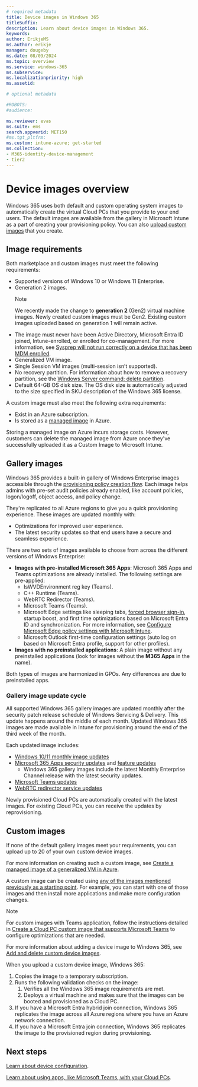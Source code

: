 ```yaml
---
# required metadata
title: Device images in Windows 365
titleSuffix:
description: Learn about device images in Windows 365.
keywords:
author: ErikjeMS 
ms.author: erikje
manager: dougeby
ms.date: 08/09/2024
ms.topic: overview
ms.service: windows-365
ms.subservice:
ms.localizationpriority: high
ms.assetid: 

# optional metadata

#ROBOTS:
#audience:

ms.reviewer: evas
ms.suite: ems
search.appverid: MET150
#ms.tgt_pltfrm:
ms.custom: intune-azure; get-started
ms.collection:
- M365-identity-device-management
- tier2
---
```


# Device images overview

Windows 365 uses both default and custom operating system images to automatically create the virtual Cloud PCs that you provide to your end users. The default images are available from the gallery in Microsoft Intune as a part of creating your provisioning policy. You can also [upload custom images](add-device-images.md) that you create.

## Image requirements

Both marketplace and custom images must meet the following requirements:

- Supported versions of Windows 10 or Windows 11 Enterprise.
- Generation 2 images.
    > [!Note]
    > We recently made the change to **generation 2** (Gen2) virtual machine images. Newly created custom images must be Gen2. Existing custom images uploaded based on generation 1 will remain active.
- The image must never have been Active Directory, Microsoft Entra ID joined, Intune-enrolled, or enrolled for co-management. For more information, see [Sysprep will not run correctly on a device that has been MDM enrolled](/troubleshoot/mem/intune/device-enrollment/troubleshoot-sysprep-windows-10-device-enrolled-mdm).
- Generalized VM image.
- Single Session VM images (multi-session isn’t supported).
- No recovery partition. For information about how to remove a recovery partition, see the [Windows Server command: delete partition](/windows-server/administration/windows-commands/delete-partition).
- Default 64-GB OS disk size. The OS disk size is automatically adjusted to the size specified in SKU description of the Windows 365 license.

A custom image must also meet the following extra requirements:

- Exist in an Azure subscription.
- Is stored as a [managed image](/azure/virtual-machines/capture-image-resource) in Azure.

Storing a managed image on Azure incurs storage costs. However, customers can delete the managed image from Azure once they've successfully uploaded it as a Custom Image to Microsoft Intune.

## Gallery images

Windows 365 provides a built-in gallery of Windows Enterprise images accessible through the [provisioning policy creation flow](create-provisioning-policy.md). Each image helps admins with pre-set audit policies already enabled, like account policies, logon/logoff, object access, and policy change.

They're replicated to all Azure regions to give you a quick provisioning experience. These images are updated monthly with:

- Optimizations for improved user experience.
- The latest security updates so that end users have a secure and seamless experience.

There are two sets of images available to choose from across the different versions of Windows Enterprise:

- **Images with pre-installed Microsoft 365 Apps**: Microsoft 365 Apps and Teams optimizations are already installed. The following settings are pre-applied:
  - IsWVDEnvironment reg key (Teams).
  - C++ Runtime (Teams).
  - WebRTC Redirector (Teams).
  - Microsoft Teams (Teams).
  - Microsoft Edge settings like sleeping tabs, [forced browser sign-in](/deployedge/microsoft-edge-policies#browsersignin), startup boost, and first time optimizations based on Microsoft Entra ID and synchronization. For more information, see [Configure Microsoft Edge policy settings with Microsoft Intune](/deployedge/configure-edge-with-intune).
  - Microsoft Outlook first-time configuration settings (auto log on based on Microsoft Entra profile, support for other profiles).
- **Images with no preinstalled applications**: A plain image without any preinstalled applications (look for images without the **M365 Apps** in the name).

Both types of images are harmonized in GPOs. Any differences are due to preinstalled apps.

### Gallery image update cycle

All supported Windows 365 gallery images are updated monthly after the security patch release schedule of Windows Servicing & Delivery. This update happens around the middle of each month. Updated Windows 365 images are made available in Intune for provisioning around the end of the third week of the month.

Each updated image includes:

- [Windows 10/11 monthly image updates](https://support.microsoft.com/topic/windows-10-release-on-azure-marketplace-update-history-da826e21-45ae-f6b9-de71-5f0ee2ec1563)
- [Microsoft 365 Apps security updates](/officeupdates/microsoft365-apps-security-updates) and [feature updates](/officeupdates/monthly-enterprise-channel)
  - Windows 365 gallery images include the latest Monthly Enterprise Channel release with the latest security updates.
- [Microsoft Teams updates](https://support.microsoft.com/office/what-s-new-in-microsoft-teams-d7092a6d-c896-424c-b362-a472d5f105de)
- [WebRTC redirector service updates](/azure/virtual-desktop/teams-on-avd#install-the-teams-websocket-service)

Newly provisioned Cloud PCs are automatically created with the latest images. For existing Cloud PCs, you can receive the updates by reprovisioning.

## Custom images

If none of the default gallery images meet your requirements, you can upload up to 20 of your own custom device images.

For more information on creating such a custom image, see [Create a managed image of a generalized VM in Azure](/azure/virtual-machines/windows/capture-image-resource).

A custom image can be created using [any of the images mentioned previously as a starting point](https://azuremarketplace.microsoft.com/marketplace/apps/microsoftwindowsdesktop.windows-ent-cpc). For example, you can start with one of those images and then install more applications and make more configuration changes.

> [!NOTE]
> For custom images with Teams application, follow the instructions detailed in [Create a Cloud PC custom image that supports Microsoft Teams](create-custom-image-support-teams.md) to configure optimizations that are needed.  

For more information about adding a device image to Windows 365, see [Add and delete custom device images](add-device-images.md).

When you upload a custom device image, Windows 365:

1. Copies the image to a temporary subscription.
2. Runs the following validation checks on the image:
    1. Verifies all the Windows 365 image requirements are met.
    2. Deploys a virtual machine and makes sure that the images can be booted and provisioned as a Cloud PC.
3. If you have a Microsoft Entra hybrid join connection, Windows 365 replicates the image across all Azure regions where you have an Azure network connection.
4. If you have a Microsoft Entra join connection, Windows 365 replicates the image to the provisioned region during provisioning.

<!-- ########################## -->
## Next steps

[Learn about device configuration](device-configuration.md).

[Learn about using apps, like Microsoft Teams, with your Cloud PCs](app-overview.md).
